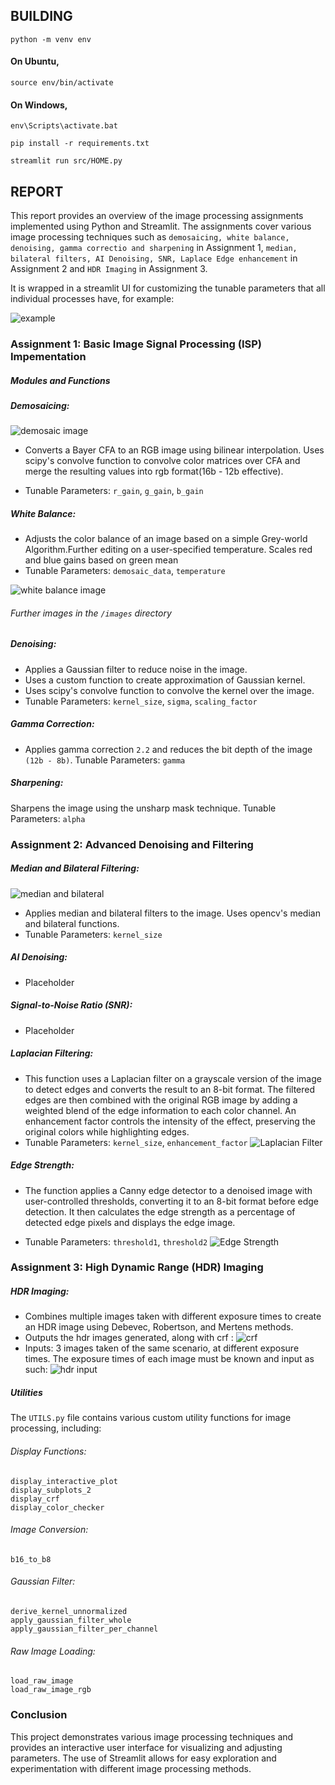 ## BUILDING
```
python -m venv env
```

#### On Ubuntu,
```
source env/bin/activate
```

#### On Windows,
```
env\Scripts\activate.bat
```
```
pip install -r requirements.txt

streamlit run src/HOME.py
```

## REPORT
This report provides an overview of the image processing assignments implemented using Python and Streamlit. The assignments cover various image processing techniques such as `demosaicing, white balance, denoising, gamma correctio and sharpening` in Assignment 1, `median, bilateral filters, AI Denoising, SNR, Laplace Edge enhancement` in Assignment 2 and `HDR Imaging` in Assignment 3.

It is wrapped in a streamlit UI for customizing the tunable parameters that all individual processes have, for example:

![example](images\tunable_parameters.png "Example")

### Assignment 1: Basic Image Signal Processing (ISP) Impementation
##### Modules and Functions

##### Demosaicing:
![demosaic image](images\demosaic.png "Demosaic")
- Converts a Bayer CFA to an RGB image using bilinear interpolation. Uses scipy's convolve function to convolve color matrices over CFA and merge the resulting values into rgb format(16b - 12b effective).

- Tunable Parameters: `r_gain`, `g_gain`, `b_gain`

##### White Balance:
- Adjusts the color balance of an image based on a simple Grey-world Algorithm.Further editing on a user-specified temperature. Scales red and blue gains based on green mean
- Tunable Parameters: `demosaic_data`, `temperature`

![white balance image](images\white_balance.png "White balance")

###### Further images in the `/images` directory

##### Denoising:
- Applies a Gaussian filter to reduce noise in the image.
- Uses a custom function to create approximation of Gaussian kernel.
- Uses scipy's convolve function to convolve the kernel over the image.
- Tunable Parameters: `kernel_size`, `sigma`, `scaling_factor`

##### Gamma Correction:
- Applies gamma correction `2.2` and reduces the bit depth of the image `(12b - 8b)`.
Tunable Parameters: `gamma`

##### Sharpening:
Sharpens the image using the unsharp mask technique.
Tunable Parameters: `alpha`

### Assignment 2: Advanced Denoising and Filtering

##### Median and Bilateral Filtering:
![median and bilateral](images\median_bilateral.png "Median and Bilateral Filter (compared with Gaussian)")
- Applies median and bilateral filters to the image. Uses opencv's median and bilateral functions.
- Tunable Parameters: `kernel_size`

##### AI Denoising:
- Placeholder

##### Signal-to-Noise Ratio (SNR):
- Placeholder

##### Laplacian Filtering:
- This function uses a Laplacian filter on a grayscale version of the image to detect edges and converts the result to an 8-bit format. The filtered edges are then combined with the original RGB image by adding a weighted blend of the edge information to each color channel. An enhancement factor controls the intensity of the effect, preserving the original colors while highlighting edges.
- Tunable Parameters: `kernel_size`, `enhancement_factor`
![Laplacian Filter](images\laplacian_filter_kernel_size_5.png "kernel size 5")

##### Edge Strength:
- The function applies a Canny edge detector to a denoised image with user-controlled thresholds, converting it to an 8-bit format before edge detection. It then calculates the edge strength as a percentage of detected edge pixels and displays the edge image.

- Tunable Parameters: `threshold1`, `threshold2` 
![Edge Strength](images\edge_strengthened.png "Edge Strength")

### Assignment 3: High Dynamic Range (HDR) Imaging
##### HDR Imaging:
- Combines multiple images taken with different exposure times to create an HDR image using Debevec, Robertson, and Mertens methods.
- Outputs the hdr images generated, along with crf :
![crf](images\crf.png "Crf")
- Inputs: 3 images taken of the same scenario, at different exposure times. The exposure times of each image must be known and input as such:
![hdr input](images\hdr_options.png "HDR Input") 

##### Utilities
The `UTILS.py` file contains various custom utility functions for image processing, including:

###### Display Functions:
```
display_interactive_plot
display_subplots_2
display_crf
display_color_checker
```

###### Image Conversion:
```
b16_to_b8
```

###### Gaussian Filter:
```
derive_kernel_unnormalized
apply_gaussian_filter_whole
apply_gaussian_filter_per_channel
```

###### Raw Image Loading:
```
load_raw_image
load_raw_image_rgb
```

### Conclusion
This project demonstrates various image processing techniques and provides an interactive user interface for visualizing and adjusting parameters. The use of Streamlit allows for easy exploration and experimentation with different image processing methods.